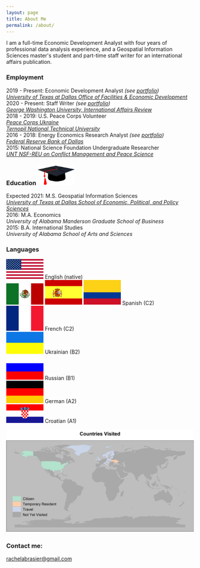 ```yaml
---
layout: page
title: About Me
permalink: /about/
---
```


I am a full-time Economic Development Analyst with four years of professional data analysis experience, and a Geospatial Information Sciences master's student and part-time staff writer for an international affairs publication.

### Employment

2019 - Present: Economic Development Analyst *(see [portfolio](https://rachelabrasier.github.io/pubs#the-university-of-texas-at-dallas-the-connection-economic-development-and-our-community))*  
[*University of Texas at Dallas Office of Facilities & Economic Development*](https://economicengine.utdallas.edu)  
2020 - Present: Staff Writer *(see [portfolio](https://rachelabrasier.github.io/pubs#george-washington-university-international-affairs-review))*  
[*George Washington University, International Affairs Review*](https://iar-gwu.org/)  
2018 - 2019: U.S. Peace Corps Volunteer  
[*Peace Corps Ukraine*](https://www.peacecorps.gov/ukraine/)  
[*Ternopil National Technical University*](http://tntu.edu.ua/?p=uk/main/)  
2016 - 2018: Energy Economics Research Analyst *(see [portfolio](https://rachelabrasier.github.io/pubs#federal-reserve-bank-of-dallas-southwest-economy))*  
[*Federal Reserve Bank of Dallas*](https://www.dallasfed.org/research/)  
2015: National Science Foundation Undergraduate Researcher  
[*UNT NSF-REU on Conflict Management and Peace Science*](https://politicalscience.unt.edu/peace-studies/unt-nsf-reu-conflict-management-and-peace-science)


### Education <img src="/images/education.png" alt="drawing" width="100">
Expected 2021: M.S. Geospatial Information Sciences  
[*University of Texas at Dallas School of Economic, Political, and Policy Sciences*](https://epps.utdallas.edu/)   
2016: M.A. Economics  
*University of Alabama Manderson Graduate School of Business*  
2015: B.A. International Studies  
*University of Alabama School of Arts and Sciences*

### Languages

<img src="/images/usa-flag.png" alt="drawing" width="100"> English (native)  
<img src="/images/mexico-flag.png" alt="drawing" width="100"> <img src="/images/spain-flag.png" alt="drawing" width="100"> <img src="/images/colombia-flag.png" alt="drawing" width="100"> Spanish (C2)  
<img src="/images/france-flag.png" alt="drawing" width="100"> French (C2)  
<img src="/images/ukraine-flag.png" alt="drawing" width="100"> Ukrainian (B2)  
<img src="/images/russia-flag.png" alt="drawing" width="100"> Russian (B1)  
<img src="/images/germany-flag.png" alt="drawing" width="100"> German (A2)  
<img src="/images/croatia-flag.png" alt="drawing" width="100"> Croatian (A1)

<img src="/images/countries_visited.png">

### Contact me:

[rachelabrasier@gmail.com](mailto:rachelabrasier@gmail.com)
